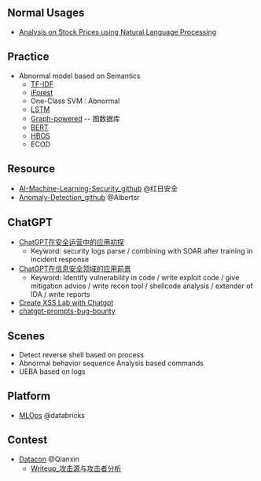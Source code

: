 ## Normal Usages
- [Analysis on Stock Prices using Natural Language Processing](https://medium.com/nerd-for-tech/wallstreetbets-sentiment-analysis-on-stock-prices-using-natural-language-processing-ed1e9e109a37)


## Practice
- Abnormal model based on Semantics
  - [TF-IDF](https://monkeylearn.com/blog/what-is-tf-idf/)
  - [iForest](https://zhuanlan.zhihu.com/p/25040651)
  - One-Class SVM : Abnormal
  - [LSTM](https://colah.github.io/posts/2015-08-Understanding-LSTMs/)
  - [Graph-powered](https://www.tigergraph.com.cn/)  -- 图数据库  
  - [BERT](https://h2o.ai/wiki/bert/)
  - [HBOS](https://medium.com/dataman-in-ai/anomaly-detection-with-histogram-based-outlier-detection-hbo-bc10ef52f23f)
  - ECOD
  
## Resource
- [AI-Machine-Learning-Security_github](https://github.com/hongriSec/AI-Machine-Learning-Security)  @红日安全
- [Anomaly-Detection_github](https://github.com/Albertsr/Anomaly-Detection)  @Albertsr


## ChatGPT
- [ChatGPT在安全运营中的应用初探](https://mp.weixin.qq.com/s/QqoVOAgzXzHafvZmtXWTxg)
  - Keyword: security logs parse / combining with SOAR after training in incident response
- [ChatGPT在信息安全领域的应用前景](https://mp.weixin.qq.com/s?__biz=MzIyODYzNTU2OA==&mid=2247493920&idx=1&sn=629091ac3d819cbd41891162428f0562)
  -  Keyword: Identify vulnerability in code / write exploit code / give mitigation advice / write recon tool / shellcode analysis / extender of IDA / write reports
- [Create XSS Lab with Chatgpt](https://infosecwriteups.com/create-your-own-xss-lab-with-chatgpt-385c4e5e7f35)
- [chatgpt-prompts-bug-bounty](https://github.com/TakSec/chatgpt-prompts-bug-bounty)


## Scenes
- Detect reverse shell based on process
- Abnormal behavior sequence Analysis based commands
- UEBA based on logs


## Platform
- [MLOps](https://www.databricks.com/glossary/mlops)  @databricks


## Contest
- [Datacon](https://datacon.qianxin.com/blog/archives/category/%E8%B5%9B%E9%A2%98writeup)  @Qianxin
  - [Writeup_攻击源与攻击者分析](https://github.com/ReAbout/Datacon2019-WriteUp)
